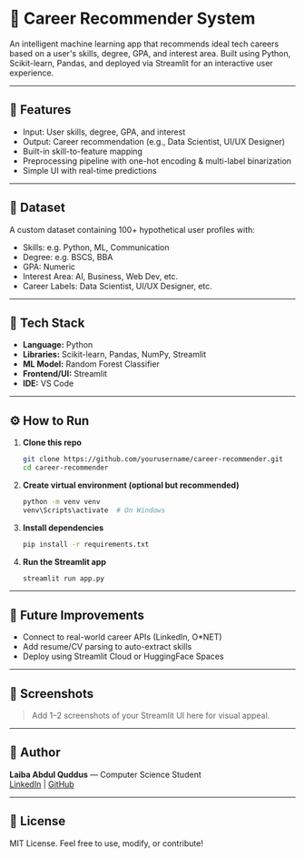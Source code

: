 # 🎯 Career Recommender System

An intelligent machine learning app that recommends ideal tech careers based on a user's skills, degree, GPA, and interest area. Built using Python, Scikit-learn, Pandas, and deployed via Streamlit for an interactive user experience.

---

## 🚀 Features
- Input: User skills, degree, GPA, and interest
- Output: Career recommendation (e.g., Data Scientist, UI/UX Designer)
- Built-in skill-to-feature mapping
- Preprocessing pipeline with one-hot encoding & multi-label binarization
- Simple UI with real-time predictions

---

## 📁 Dataset
A custom dataset containing 100+ hypothetical user profiles with:
- Skills: e.g. Python, ML, Communication
- Degree: e.g. BSCS, BBA
- GPA: Numeric
- Interest Area: AI, Business, Web Dev, etc.
- Career Labels: Data Scientist, UI/UX Designer, etc.

---

## 🧠 Tech Stack
- **Language:** Python
- **Libraries:** Scikit-learn, Pandas, NumPy, Streamlit
- **ML Model:** Random Forest Classifier
- **Frontend/UI:** Streamlit
- **IDE:** VS Code

---

## ⚙️ How to Run

1. **Clone this repo**
   ```bash
   git clone https://github.com/yourusername/career-recommender.git
   cd career-recommender
   ```

2. **Create virtual environment (optional but recommended)**
   ```bash
   python -m venv venv
   venv\Scripts\activate  # On Windows
   ```

3. **Install dependencies**
   ```bash
   pip install -r requirements.txt
   ```

4. **Run the Streamlit app**
   ```bash
   streamlit run app.py
   ```

---

## 🔮 Future Improvements
- Connect to real-world career APIs (LinkedIn, O*NET)
- Add resume/CV parsing to auto-extract skills
- Deploy using Streamlit Cloud or HuggingFace Spaces

---

## 📸 Screenshots
> Add 1–2 screenshots of your Streamlit UI here for visual appeal.

---

## 👤 Author
**Laiba Abdul Quddus** — Computer Science Student  
[LinkedIn](https://www.linkedin.com/in/laiba-abdul-quddus/) | [GitHub](https://github.com/Laiba-AbdulQuddus)

---

## 📄 License
MIT License. Feel free to use, modify, or contribute!
